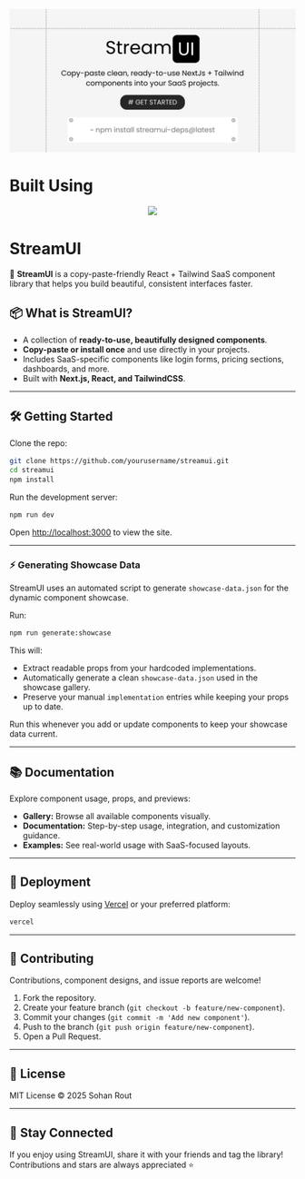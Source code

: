 ![StreamUI Banner](./public/ogImages/landing.png)

# Built Using
<p align="center">
  <a href="https://skillicons.dev">
    <img src="https://skillicons.dev/icons?i=git,js,nextjs,tailwind,express,nodejs,npm,vercel" />
  </a>
</p>

# StreamUI

🚀 **StreamUI** is a copy-paste-friendly React + Tailwind SaaS component library that helps you build beautiful, consistent interfaces faster.

## 📦 What is StreamUI?

- A collection of **ready-to-use, beautifully designed components**.
- **Copy-paste or install once** and use directly in your projects.
- Includes SaaS-specific components like login forms, pricing sections, dashboards, and more.
- Built with **Next.js, React, and TailwindCSS**.

---

## 🛠️ Getting Started

Clone the repo:

```bash
git clone https://github.com/yourusername/streamui.git
cd streamui
npm install
```

Run the development server:

```bash
npm run dev
```

Open [http://localhost:3000](http://localhost:3000) to view the site.

---

### ⚡ Generating Showcase Data

StreamUI uses an automated script to generate `showcase-data.json` for the dynamic component showcase.

Run:

```bash
npm run generate:showcase
```

This will:
- Extract readable props from your hardcoded implementations.
- Automatically generate a clean `showcase-data.json` used in the showcase gallery.
- Preserve your manual `implementation` entries while keeping your props up to date.

Run this whenever you add or update components to keep your showcase data current.

---

## 📚 Documentation

Explore component usage, props, and previews:

- **Gallery:** Browse all available components visually.
- **Documentation:** Step-by-step usage, integration, and customization guidance.
- **Examples:** See real-world usage with SaaS-focused layouts.

---

## 🚀 Deployment

Deploy seamlessly using [Vercel](https://vercel.com/) or your preferred platform:

```bash
vercel
```

---

## 🤝 Contributing

Contributions, component designs, and issue reports are welcome!

1. Fork the repository.
2. Create your feature branch (`git checkout -b feature/new-component`).
3. Commit your changes (`git commit -m 'Add new component'`).
4. Push to the branch (`git push origin feature/new-component`).
5. Open a Pull Request.

---

## 📄 License

MIT License © 2025 Sohan Rout

---

## 💫 Stay Connected

If you enjoy using StreamUI, share it with your friends and tag the library! Contributions and stars are always appreciated ⭐️

